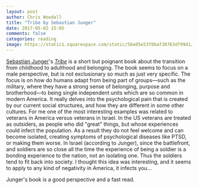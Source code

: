 ```yaml
---
layout: post
author: Chris Woodall
title: "Tribe by Sebastian Junger"
date: 2017-05-02 15:05
comments: false
categories: reading
image: https://static1.squarespace.com/static/56e05e53f8baf38763df99d1/t/5727f16e1bbee0a94c59121a/1497286240111/?format=300w
---
```


[Sebastian Junger]'s _[Tribe]_ is a short but poignant book about the transition
from childhood to adulthood and belonging. The book seems to focus on a male 
perspective, but is not exclusionary so much as just very specific. The focus is
on how do humans adapt from being part of groups—such as the military, where 
they have a strong sense of belonging, purpose and brotherhood—to being 
single independent units which are so common in modern America. It really delves 
into the psychological pain that is created by our current social structures, and
how they are different in some other cultures. For me one of the most 
interesting examples was related to veterans in America versus veterans in 
Israel. In the US veterans are treated as outsiders, as people who did "great" things, but whose experiences could infect the population. As a result they do not feel welcome and can become isolated, creating symptoms of psychological diseases like PTSD, or making them worse. In Israel (according to Junger), since
the battlefront, and soldiers are so close all the time the experience of being a
soldier is a bonding experience to the nation, not an isolating one. Thus the 
soldiers tend to fit back into society. I thought this idea was interesting, and
it seems to apply to any kind of negativity in America, it infects you...

Junger's book is a good perspective and a fast read.

[Sebastian Junger]: http://www.sebastianjunger.com
[Tribe]: https://www.amazon.com/dp/B01BCJDSNI/ref=dp-kindle-redirect?_encoding=UTF8&btkr=1
